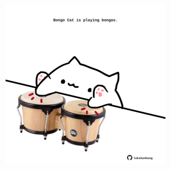 <!-- built at 11/02/2022, 02:12:56 UTC -->
<p align="center">
  <img width="500" height="500" src="./ReadmeImage.svg">
</p>
